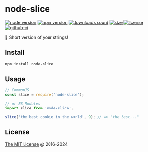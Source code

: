 # node-slice

[![node version](https://img.shields.io/node/v/node-slice.svg)](https://www.npmjs.com/package/node-slice)
[![npm version](https://badge.fury.io/js/node-slice.svg)](https://badge.fury.io/js/node-slice)
[![downloads count](https://img.shields.io/npm/dt/node-slice.svg)](https://www.npmjs.com/package/node-slice)
[![size](https://packagephobia.com/badge?p=node-slice)](https://packagephobia.com/result?p=node-slice)
[![license](https://img.shields.io/npm/l/node-slice.svg)](https://piecioshka.mit-license.org)
[![github-ci](https://github.com/piecioshka/node-slice/actions/workflows/testing.yml/badge.svg)](https://github.com/piecioshka/node-slice/actions/workflows/testing.yml)

🔨 Short version of your strings!

## Install

```bash
npm install node-slice
```

## Usage

```javascript
// CommonJS
const slice = require('node-slice');

// or ES Modules
import slice from 'node-slice';

slice('the best cookie in the world', 9); // => "the best..."
```

## License

[The MIT License](https://piecioshka.mit-license.org) @ 2016-2024
